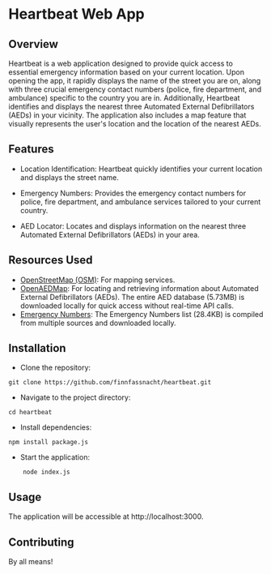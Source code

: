 # Heartbeat Web App
## Overview

Heartbeat is a web application designed to provide quick access to essential emergency information based on your current location. Upon opening the app, it rapidly displays the name of the street you are on, along with three crucial emergency contact numbers (police, fire department, and ambulance) specific to the country you are in. Additionally, Heartbeat identifies and displays the nearest three Automated External Defibrillators (AEDs) in your vicinity. The application also includes a map feature that visually represents the user's location and the location of the nearest AEDs.

## Features

* Location Identification: Heartbeat quickly identifies your current location and displays the street name.

* Emergency Numbers: Provides the emergency contact numbers for police, fire department, and ambulance services tailored to your current country.

* AED Locator: Locates and displays information on the nearest three Automated External Defibrillators (AEDs) in your area.

## Resources Used
* [OpenStreetMap (OSM)](https://www.openstreetmap.org): For mapping services.
* [OpenAEDMap](https://openaedmap.org/): For locating and retrieving information about Automated External Defibrillators (AEDs).
The entire AED database (5.73MB) is downloaded locally for quick access without real-time API calls.
* [Emergency Numbers](https://github.com/finnfassnacht/heartbeat/blob/main/em-num.json): The Emergency Numbers list (28.4KB) is compiled from multiple sources and downloaded locally.
## Installation
* Clone the repository:
```
git clone https://github.com/finnfassnacht/heartbeat.git
```
* Navigate to the project directory:
```
cd heartbeat
```
* Install dependencies:
```
npm install package.js
```
* Start the application:
```
    node index.js
```
## Usage 
The application will be accessible at http://localhost:3000.

## Contributing
By all means!
